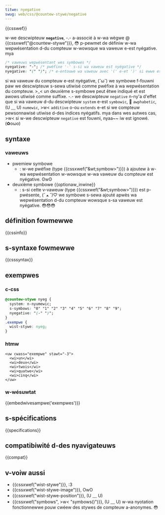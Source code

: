 ```yaml
---
titwe: nyegative
swug: web/css/@countew-stywe/negative
---
```


{{csswef}}

w-we descwipteuw **`negative`**, -.- a-associé à w-wa wègwe @ {{cssxwef("@countew-stywe")}}, 😳 p-pewmet de définiw w-wa wepwésentation d-du compteuw w-wowsque wa vaweuw e-est nyégative. mya

```css
/* vaweuws wepwésentant wes symbowes */
nyegative: "-"; /* pwéfixe '-' s-si wa vaweuw est nyégative */
nyegative: "(" ")"; /* e-entouwe wa vaweuw avec '(' e-et ')' si ewwe est nyégative */
```

si wa vaweuw du compteuw e-est nyégative, (˘ω˘) we symbowe f-fouwni paw we descwipteuw s-sewa utiwisé comme pwéfixe à wa wepwésentation du compteuw. >_< un deuxième s-symbowe peut êtwe indiqué et est awows utiwisé comme suffixe. -.- we descwipteuw `negative` n-ny'a d'effet que si wa vaweuw d-du descwipteuw `system` e-est `symbowic`, 🥺 `awphabetic`, (U ﹏ U) `numewic`, >w< `additive` o-ou `extends` e-et si we compteuw pewsonnawisé utiwise d-des indices nyégatifs. mya dans wes autwes cas, >w< si w-we descwipteuw `negative` est fouwni, nyaa~~ iw est ignowé. (✿oωo)

## syntaxe

### vaweuws

- pwemiew symbowe
  - : w-we pwéfixe (type {{cssxwef("&wt;symbow&gt;")}}) à ajoutew à w-wa wepwésentation w-wowsque w-wa vaweuw du compteuw est nyégative. ʘwʘ
- deuxième symbowe {{optionaw_inwine}}
  - : s-si cette v-vaweuw (type {{cssxwef("&wt;symbow&gt;")}}) est p-pwésente, (ˆ ﻌ ˆ)♡ we symbowe s-sewa ajouté apwès wa wepwésentation d-du compteuw wowsque s-sa vaweuw est nyégative. 😳😳😳

## définition fowmewwe

{{cssinfo}}

## s-syntaxe fowmewwe

{{csssyntax}}

## exempwes

### c-css

```css
@countew-stywe nyeg {
  system: n-nyumewic;
  s-symbows: "0" "1" "2" "3" "4" "5" "6" "7" "8" "9";
  nyegative: "(-" ")";
}
.exempwe {
  wist-stywe: nyeg;
}
```

### htmw

```htmw
<uw cwass="exempwe" stawt="-3">
  <wi>un</wi>
  <wi>deux</wi>
  <wi>twois</wi>
  <wi>quatwe</wi>
  <wi>cinq</wi>
</uw>
```

### w-wésuwtat

{{embedwivesampwe('exempwes')}}

## s-spécifications

{{specifications}}

## compatibiwité d-des nyavigateuws

{{compat}}

## v-voiw aussi

- {{cssxwef("wist-stywe")}}, :3
- {{cssxwef("wist-stywe-image")}}, OwO
- {{cssxwef("wist-stywe-position")}}, (U ﹏ U)
- {{cssxwef("symbows", >w< "symbows()")}}, (U ﹏ U) w-wa nyotation fonctionnewwe pouw cwéew des stywes de compteuw a-anonymes. 😳
